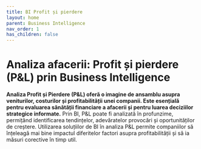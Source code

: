 ```yaml
---
title: BI Profit și pierdere
layout: home
parent: Business Intelligence
nav_order: 1
has_children: false
---
```

# Analiza afacerii: Profit și pierdere (P&L) prin Business Intelligence
**Analiza Profit și Pierdere (P&L) oferă o imagine de ansamblu asupra veniturilor, costurilor și profitabilității unei companii. Este esențială pentru evaluarea sănătății financiare a afacerii și pentru luarea deciziilor strategice informate.** Prin BI, P&L poate fi analizată în profunzime, permițând identificarea tendințelor, adevăratelor provocări și oportunităților de creștere. Utilizarea soluțiilor de BI în analiza P&L permite companiilor să înțeleagă mai bine impactul diferitelor factori asupra profitabilității și să ia măsuri corective în timp util.


